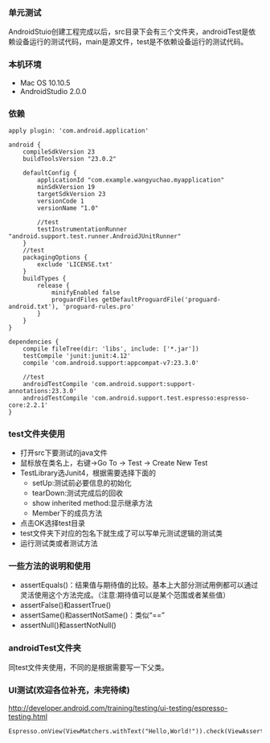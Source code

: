 ### 单元测试
AndroidStuio创建工程完成以后，src目录下会有三个文件夹，androidTest是依赖设备运行的测试代码，main是源文件，test是不依赖设备运行的测试代码。

### 本机环境
- Mac OS 10.10.5 
- AndroidStudio 2.0.0

### 依赖

```
apply plugin: 'com.android.application'

android {
    compileSdkVersion 23
    buildToolsVersion "23.0.2"

    defaultConfig {
        applicationId "com.example.wangyuchao.myapplication"
        minSdkVersion 19
        targetSdkVersion 23
        versionCode 1
        versionName "1.0"

        //test
        testInstrumentationRunner "android.support.test.runner.AndroidJUnitRunner"
    }
    //test
    packagingOptions {
        exclude 'LICENSE.txt'
    }
    buildTypes {
        release {
            minifyEnabled false
            proguardFiles getDefaultProguardFile('proguard-android.txt'), 'proguard-rules.pro'
        }
    }
}

dependencies {
    compile fileTree(dir: 'libs', include: ['*.jar'])
    testCompile 'junit:junit:4.12'
    compile 'com.android.support:appcompat-v7:23.3.0'

    //test
    androidTestCompile 'com.android.support:support-annotations:23.3.0'
    androidTestCompile 'com.android.support.test.espresso:espresso-core:2.2.1'
}
```


### test文件夹使用

- 打开src下要测试的java文件
- 鼠标放在类名上，右键->Go To -> Test -> Create New Test
- TestLibrary选Junit4，根据需要选择下面的
	+ setUp:测试前必要信息的初始化
	+ tearDown:测试完成后的回收
	+ show inherited method:显示继承方法
	+ Member下的成员方法
- 点击OK选择test目录
- test文件夹下对应的包名下就生成了可以写单元测试逻辑的测试类
- 运行测试类或者测试方法

### 一些方法的说明和使用

- assertEquals()：结果值与期待值的比较。基本上大部分测试用例都可以通过灵活使用这个方法完成。（注意:期待值可以是某个范围或者某些值）
- assertFalse()和assertTrue()
- assertSame()和assertNotSame()：类似“==”
- assertNull()和assertNotNull()

### androidTest文件夹
同test文件夹使用，不同的是根据需要写一下父类。

### UI测试(欢迎各位补充，未完待续)

http://developer.android.com/training/testing/ui-testing/espresso-testing.html

```
Espresso.onView(ViewMatchers.withText("Hello,World!")).check(ViewAssertions.matches(ViewMatchers.isDisplayed()));
```
